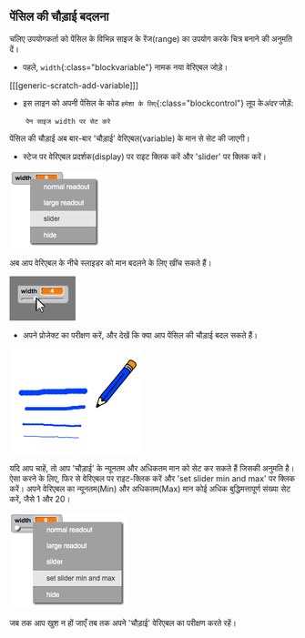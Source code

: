 ## पेंसिल की चौड़ाई बदलना

चलिए उपयोगकर्ता को पेंसिल के विभिन्न साइज के रेंज(range) का उपयोग करके चित्र बनाने की अनुमति दें।

+ पहले, `width`{:class="blockvariable"} नामक नया वेरिएबल जोड़े।

[[[generic-scratch-add-variable]]]

+ इस लाइन को अपनी पेंसिल के कोड `हमेशा के लिए`{:class="blockcontrol"} लूप के*अंदर* जोड़ें:

```blocks
    पेन साइज width पर सेट करे
```

पेंसिल की चौड़ाई अब बार-बार 'चौड़ाई' वेरिएबल(variable) के मान से सेट की जाएगी।

+ स्टेज पर वेरिएबल प्रदर्शक(display) पर राइट क्लिक करें और 'slider' पर क्लिक करें।

![स्क्रीनशॉट](images/paint-slider.png)

अब आप वेरिएबल के नीचे स्लाइडर को मान बदलने के लिए खींच सकते हैं।

![स्क्रीनशॉट](images/paint-slider-change.png)

+ अपने प्रोजेक्ट का परीक्षण करें, और देखें कि क्या आप पेंसिल की चौड़ाई बदल सकते हैं।

![स्क्रीनशॉट](images/paint-width-test.png)

यदि आप चाहें, तो आप 'चौड़ाई' के न्यूनतम और अधिकतम मान को सेट कर सकते हैं जिसकी अनुमति है। ऐसा करने के लिए, फिर से वेरिएबल पर राइट-क्लिक करें और 'set slider min and max' पर क्लिक करें। अपने वेरिएबल का न्यूनतम(Min) और अधिकतम(Max) मान कोई अधिक बुद्धिमत्तापूर्ण संख्या सेट करें, जैसे 1 और 20।

![स्क्रीनशॉट](images/paint-slider-max.png)

जब तक आप खुश न हों जाएँ तब तक अपने 'चौड़ाई' वेरिएबल का परीक्षण करते रहें।